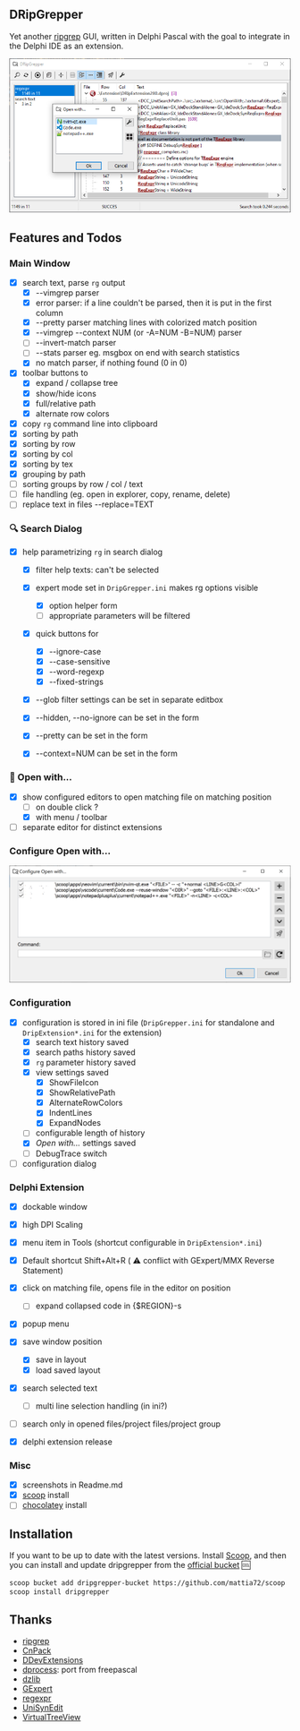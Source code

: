 ## DRipGrepper
Yet another [ripgrep](https://github.com/BurntSushi/ripgrep) GUI, written in Delphi Pascal with the goal to integrate in the Delphi IDE as an extension.

![Screenshot](./screenshots/DripGepper_Form.png)

## Features and Todos

### Main Window
- [x] search text, parse `rg` output
  - [x] --vimgrep parser
  - [x] error parser: if a line couldn't be parsed, then it is put in the first column
  - [x] --pretty parser matching lines with colorized match position
  - [x] --vimgrep --context NUM (or -A=NUM -B=NUM) parser
  - [ ] --invert-match parser
  - [ ] --stats parser eg. msgbox on end with search statistics
  - [x] no match parser, if nothing found (0 in 0)
- [x] toolbar buttons to 
  - [x] expand / collapse tree
  - [x] show/hide icons
  - [x] full/relative path
  - [x] alternate row colors
- [x] copy `rg` command line into clipboard
- [x] sorting by path 
- [x] sorting by row
- [x] sorting by col
- [x] sorting by tex
- [x] grouping by path
- [ ] sorting groups by row / col / text
- [ ] file handling (eg. open in explorer, copy, rename, delete)
- [ ] replace text in files --replace=TEXT

### :mag: Search Dialog
- [x] help parametrizing `rg` in search dialog
  - [x] filter help texts: can't be selected 
  - [x] expert mode set in `DripGrepper.ini` makes rg options visible
    - [x] option helper form 
    - [ ] appropriate parameters will be filtered 
  - [x] quick buttons for
    - [x] --ignore-case
    - [x] --case-sensitive
    - [x] --word-regexp
    - [x] --fixed-strings
  - [x] --glob filter settings can be set in separate editbox
  - [x] --hidden, --no-ignore can be set in the form
  - [x] --pretty can be set in the form
  - [x] --context=NUM can be set in the form
  

### :rocket: Open with...
- [x] show configured editors to open matching file on matching position
   - [ ] on double click ?
   - [x] with menu / toolbar
- [ ] separate editor for distinct extensions

### Configure Open with...
![Screenshot](./screenshots/04-02-2024_11-04-47.png)

### Configuration
- [x] configuration is stored in ini file (`DripGrepper.ini` for standalone and `DripExtension*.ini` for the extension)
  - [x] search text history saved
  - [x] search paths history saved
  - [x] `rg` parameter history saved
  - [x] view settings saved
    - [x] ShowFileIcon
    - [x] ShowRelativePath
    - [x] AlternateRowColors
    - [x] IndentLines
    - [x] ExpandNodes
  - [ ] configurable length of history 
  - [x] *Open with...* settings saved
  - [ ] DebugTrace switch
- [ ] configuration dialog

### Delphi Extension 
  - [x] dockable window
  - [x] high DPI Scaling 
  - [x] menu item in Tools (shortcut configurable in `DripExtension*.ini`)
  - [x] Default shortcut Shift+Alt+R ( :warning: conflict with GExpert/MMX Reverse Statement)
  - [x] click on matching file, opens file in the editor on position 
     - [ ] expand collapsed code in {$REGION}-s
  - [x] popup menu
  - [x] save window position
     - [x] save in layout
     - [x] load saved layout
  - [x] search selected text
     - [ ] multi line selection handling (in ini?)
  - [ ] search only in opened files/project files/project group
  - [x] delphi extension release

 
### Misc
- [x] screenshots in Readme.md
- [x] [scoop](https://scoop.sh) install
- [ ] [chocolatey](https://chocolatey.org) install

## Installation

If you want to be up to date with the latest versions.
Install [Scoop](https://scoop.sh), and then you can install and update dripgrepper from the
[official bucket](https://github.com/mattia72/scoop) :cool:

```
scoop bucket add dripgrepper-bucket https://github.com/mattia72/scoop
scoop install dripgrepper
```

## Thanks
-  [ripgrep](https://github.com/BurntSushi/ripgrep)
-  [CnPack](https://www.cnpack.org)
-  [DDevExtensions](https://github.com/ahausladen/DDevExtensions)
-  [dprocess](https://stackoverflow.com/a/45029879/2923283): port from freepascal
-  [dzlib](https://sourceforge.net/p/dzlib/code/HEAD/tree)
-  [GExpert](https://www.gexperts.org/download)
-  [regexpr](https://regex.sorokin.engineer/en/latest/)
-  [UniSynEdit](https://sourceforge.net/projects/synedit)
-  [VirtualTreeView](https://github.com/TurboPack/VirtualTreeView)
